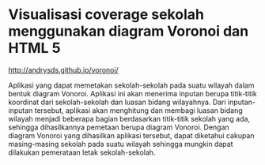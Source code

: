 # Visualisasi coverage sekolah menggunakan diagram Voronoi dan HTML 5

http://andrysds.github.io/voronoi/

Aplikasi yang dapat memetakan sekolah-sekolah pada suatu wilayah dalam bentuk diagram Vonoroi. Aplikasi ini akan menerima inputan berupa titik-titik koordinat dari sekolah-sekolah dan luasan bidang wilayahnya. Dari inputan-inputan tersebut, aplikasi akan menghitung dan membagi luasan bidang wilayah menjadi beberapa bagian berdasarkan titik-titik sekolah yang ada, sehingga dihasilkannya pemetaan berupa diagram Vonoroi. Dengan diagram Vonoroi yang dihasilkan aplikasi tersebut, dapat diketahui cakupan masing-masing sekolah pada suatu wilayah sehingga mungkin dapat dilakukan pemerataan letak sekolah-sekolah.
